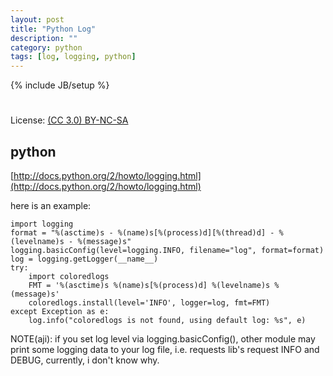 ```yaml
---
layout: post
title: "Python Log"
description: ""
category: python
tags: [log, logging, python]
---
```

{% include JB/setup %}
#
License: [(CC 3.0) BY-NC-SA](http://creativecommons.org/licenses/by-nc-sa/3.0/)

## python
[http://docs.python.org/2/howto/logging.html](http://docs.python.org/2/howto/logging.html)

here is an example:

    import logging
    format = "%(asctime)s - %(name)s[%(process)d][%(thread)d] - %(levelname)s - %(message)s"
    logging.basicConfig(level=logging.INFO, filename="log", format=format)
    log = logging.getLogger(__name__)
    try:
        import coloredlogs
        FMT = '%(asctime)s %(name)s[%(process)d] %(levelname)s %(message)s'
        coloredlogs.install(level='INFO', logger=log, fmt=FMT)
    except Exception as e:
        log.info("coloredlogs is not found, using default log: %s", e)

NOTE(aji): if you set log level via logging.basicConfig(), other module may print some logging data to your log file, i.e. requests lib's request INFO and DEBUG, currently, i don't know why.
